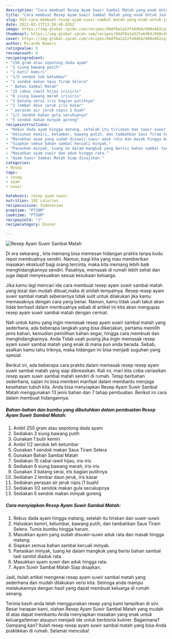 ```yaml
---
description: "Cara membuat Resep Ayam Suwir Sambal Matah yang enak Untuk Jualan"
title: "Cara membuat Resep Ayam Suwir Sambal Matah yang enak Untuk Jualan"
slug: 933-cara-membuat-resep-ayam-suwir-sambal-matah-yang-enak-untuk-jualan
date: 2021-02-17T11:58:49.035Z
image: https://img-global.cpcdn.com/recipes/94df0a1a52fe6d64/680x482cq70/resep-ayam-suwir-sambal-matah-foto-resep-utama.jpg
thumbnail: https://img-global.cpcdn.com/recipes/94df0a1a52fe6d64/680x482cq70/resep-ayam-suwir-sambal-matah-foto-resep-utama.jpg
cover: https://img-global.cpcdn.com/recipes/94df0a1a52fe6d64/680x482cq70/resep-ayam-suwir-sambal-matah-foto-resep-utama.jpg
author: Ricardo Bowers
ratingvalue: 5
reviewcount: 8
recipeingredient:
- "250 gram atau sepotong dada ayam"
- "3 siung bawang putih"
- "1 butir kemiri"
- "1/2 sendok teh ketumbar"
- "1 sendok makan Saus Tiram Selera"
- " Bahan Sambal Matah"
- "15 cabai rawit hijau irisiris"
- "6 siung bawang merah irisiris"
- "3 batang serai iris bagian putihnya"
- "2 lembar daun jeruk iris kasar"
- " perasan air jeruk nipis 1 buah"
- "1/2 sendok makan gula secukupnya"
- "5 sendok makan minyak goreng"
recipeinstructions:
- "Rebus dada ayam hingga matang, setelah itu tiriskan dan suwir-suwir."
- "Haluskan kemiri, ketumbar, bawang putih, dan tambahkan Saus Tiram Selera. Tumis bumbu hingga harum."
- "Masukkan ayam yang sudah disuwir-suwir aduk rata dan masak hingga matang."
- "Siapkan semua bahan sambal kecuali minyak."
- "Panaskan minyak, tuang ke dalam mangkuk yang berisi bahan sambal tadi sambil diaduk rata."
- "Masukkan ayam suwir dan aduk hingga rata."
- "Ayam Suwir Sambal Matah Siap disajikan."
categories:
- Resep
tags:
- resep
- ayam
- suwir

katakunci: resep ayam suwir 
nutrition: 192 calories
recipecuisine: Indonesian
preptime: "PT38M"
cooktime: "PT56M"
recipeyield: "1"
recipecategory: Dinner

---
```



![Resep Ayam Suwir Sambal Matah](https://img-global.cpcdn.com/recipes/94df0a1a52fe6d64/680x482cq70/resep-ayam-suwir-sambal-matah-foto-resep-utama.jpg)

Di era  sekarang , kita memang bisa memesan hidangan praktis tanpa kudu repot membuatnya sendiri. Namun, bagi kita yang mau memberikan masakan eksklusif bagi orang tercinta, maka kita memang lebih baik menghidangkannya sendiri. Pasalnya, memasak di rumah lebih sehat dan juga dapat menyesuaikan sesuai kesukaan keluarga.

Jika kamu lagi mencari ide cara membuat resep ayam suwir sambal matah yang lezat dan mudah dibuat,maka di sinilah tempatnya. Resep resep ayam suwir sambal matah  sebenarnya tidak sulit untuk dilakukan jika kamu memasaknya dengan cara yang benar. Namun, kamu tidak usah takut akan tidak berhasil dalam membuatnya 
sebab di artikel ini kita akan mengupas resep ayam suwir sambal matah dengan cermat.  



Nah untuk kamu yang ingin memasak resep ayam suwir sambal matah yang sederhana, ada beberapa langkah yang bisa dikerjakan, pertama memilih jenis bahan, kemudian pemilihan bahan segar, hingga cara membuat dan menghidangkannya. Anda Tidak usah pusing jika ingin memasak resep ayam suwir sambal matah yang enak di mana pun anda berada. Sebab, asalkan kamu  tahu triknya, maka hidangan ini bisa menjadi suguhan yang spesial.

Berikut ini, ada beberapa cara praktis  dalam memasak resep resep ayam suwir sambal matah yang siap dikreasikan. Kali ini, mari kita coba variasikan resep ayam suwir sambal matah sendiri di rumah. Tetap berbahan sederhana, sajian ini bisa memberi manfaat dalam membantu menjaga kesehatan tubuh kita. Anda bisa menyiapkan Resep Ayam Suwir Sambal Matah menggunakan 13 jenis bahan dan 7 tahap pembuatan. Berikut ini cara dalam membuat hidangannya.

<!--inarticleads1-->

##### Bahan-bahan dan bumbu yang dibutuhkan dalam pembuatan Resep Ayam Suwir Sambal Matah:

1. Ambil 250 gram atau sepotong dada ayam
1. Sediakan 3 siung bawang putih
1. Gunakan 1 butir kemiri
1. Ambil 1/2 sendok teh ketumbar
1. Gunakan 1 sendok makan Saus Tiram Selera
1. Gunakan  Bahan Sambal Matah
1. Sediakan 15 cabai rawit hijau, iris-iris
1. Sediakan 6 siung bawang merah, iris-iris
1. Gunakan 3 batang serai, iris bagian putihnya
1. Sediakan 2 lembar daun jeruk, iris kasar
1. Sediakan  perasan air jeruk nipis (1 buah)
1. Sediakan 1/2 sendok makan gula secukupnya
1. Sediakan 5 sendok makan minyak goreng




<!--inarticleads2-->

##### Cara menyiapkan Resep Ayam Suwir Sambal Matah:

1. Rebus dada ayam hingga matang, setelah itu tiriskan dan suwir-suwir.
1. Haluskan kemiri, ketumbar, bawang putih, dan tambahkan Saus Tiram Selera. Tumis bumbu hingga harum.
1. Masukkan ayam yang sudah disuwir-suwir aduk rata dan masak hingga matang.
1. Siapkan semua bahan sambal kecuali minyak.
1. Panaskan minyak, tuang ke dalam mangkuk yang berisi bahan sambal tadi sambil diaduk rata.
1. Masukkan ayam suwir dan aduk hingga rata.
1. Ayam Suwir Sambal Matah Siap disajikan.




Jadi, itulah artikel mengenai  resep ayam suwir sambal matah  yang sederhana dan mudah dilakukan versi kita. Semoga anda mampu melakukannya dengan hasil yang dapat membuat keluarga di rumah senang. 

Terima kasih anda telah menggunakan resep yang kami tampilkan di sini. Besar harapan kami, olahan  Resep Ayam Suwir Sambal Matah yang mudah di atas dapat membantu Anda menyiapkan masakan yang enak untuk keluarga/teman ataupun menjadi ide untuk berbisnis kuliner. Bagaimana? Gampang kan? Itulah resep resep ayam suwir sambal matah yang bisa Anda praktikkan di rumah. Selamat mencoba!

